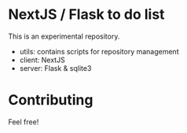 # NextJS / Flask to do list
This is an experimental repository.
 - utils: contains scripts for repository management
 - client: NextJS
 - server: Flask & sqlite3

# Contributing
Feel free! 